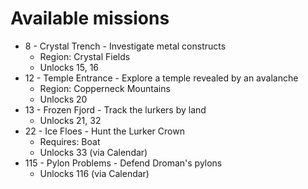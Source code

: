 # Available missions

- 8 - Crystal Trench - Investigate metal constructs
  - Region: Crystal Fields
  - Unlocks 15, 16
- 12 - Temple Entrance - Explore a temple revealed by an avalanche
  - Region: Copperneck Mountains
  - Unlocks 20
- 13 - Frozen Fjord - Track the lurkers by land
  - Unlocks 21, 32
- 22 - Ice Floes - Hunt the Lurker Crown
  - Requires: Boat
  - Unlocks 33 (via Calendar)
- 115 - Pylon Problems - Defend Droman's pylons
  - Unlocks 116 (via Calendar)
